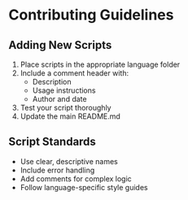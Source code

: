 # Contributing Guidelines

## Adding New Scripts

1. Place scripts in the appropriate language folder
2. Include a comment header with:
   - Description
   - Usage instructions
   - Author and date
3. Test your script thoroughly
4. Update the main README.md

## Script Standards

- Use clear, descriptive names
- Include error handling
- Add comments for complex logic
- Follow language-specific style guides
